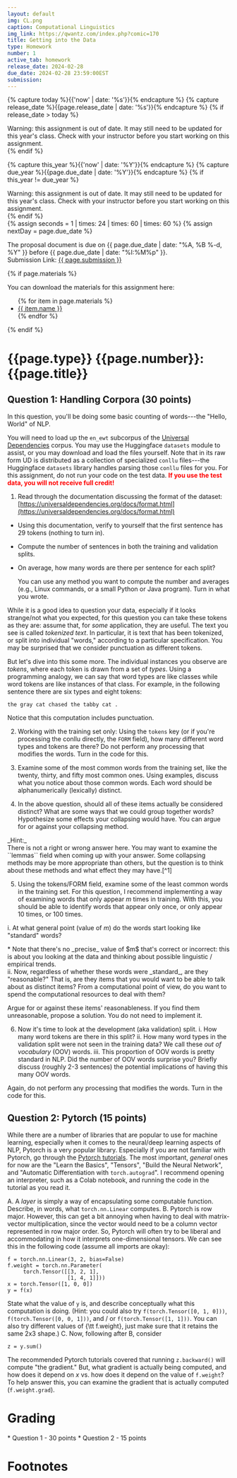 ```yaml
---
layout: default
img: CL.png
caption: Computational Linguistics
img_link: https://qwantz.com/index.php?comic=170 
title: Getting into the Data
type: Homework
number: 1
active_tab: homework
release_date: 2024-02-28
due_date: 2024-02-28 23:59:00EST
submission: 
---
```


<!-- Check whether the assignment is ready to release -->
{% capture today %}{{'now' | date: '%s'}}{% endcapture %}
{% capture release_date %}{{page.release_date | date: '%s'}}{% endcapture %}
{% if release_date > today %} 
<div class="alert alert-danger">
Warning: this assignment is out of date.  It may still need to be updated for this year's class.  Check with your instructor before you start working on this assignment.
</div>
{% endif %}
<!-- End of check whether the assignment is up to date -->


<!-- Check whether the assignment is up to date -->
{% capture this_year %}{{'now' | date: '%Y'}}{% endcapture %}
{% capture due_year %}{{page.due_date | date: '%Y'}}{% endcapture %}
{% if this_year != due_year %} 
<div class="alert alert-danger">
Warning: this assignment is out of date.  It may still need to be updated for this year's class.  Check with your instructor before you start working on this assignment.
</div>
{% endif %}
<!-- End of check whether the assignment is up to date -->


<div class="alert alert-info">
{% assign seconds = 1 | times: 24 | times: 60 | times: 60 %}
{% assign nextDay = page.due_date %}

The proposal document is due on {{ page.due_date | date: "%A, %B %-d, %Y" }} before {{ page.due_date | date: "%I:%M%p" }}.
<br>
Submission Link: <a href="{{page.submission}}">{{ page.submission }}</a>
</div>

{% if page.materials %}
<div class="alert alert-info">
You can download the materials for this assignment here:
<ul>
{% for item in page.materials %}
<li><a href="{{item.url}}">{{ item.name }}</a></li>
{% endfor %}
</ul>
</div>
{% endif %}


{{page.type}} {{page.number}}: {{page.title}}
=============================================================


## Question 1: Handling Corpora (30 points)
In this question, you'll be doing some basic counting of words---the "Hello, World" of NLP.


You will need to load up the ``en_ewt`` subcorpus of the [Universal Dependencies](https://universaldependencies.org/) corpus.
You may use the Huggingface ``datasets`` module to assist, or you may download and load the files yourself.
Note that in its raw form UD is distributed as a collection of specialized ``conllu`` files---the Huggingface ``datasets`` library handles parsing those ``conllu`` files for you.
For this assignment, do not run your code on the test data.
<span style="color:red"> **If you use the test data, you will not receive full credit!** </span>

1. Read through the documentation discussing the format of the dataset:  [https://universaldependencies.org/docs/format.html](https://universaldependencies.org/docs/format.html)
  
  * Using this documentation, verify to yourself that the first sentence has 29 tokens (nothing to turn in).
  * Compute the number of sentences in both the training and validation splits.
  * On average, how many words are there per sentence for each split?

	You can use any method you want to compute the number and averages (e.g., Linux commands, or a small Python or Java program). Turn in what you wrote. 


While it is a good idea to question your data, especially if it looks strange/not what you expected, for this question you can take these tokens as they are: assume that, for _some_ application, they are useful.
The text you see is called _tokenized text_.
In particular, it is text that has been tokenized, or split into individual "words," according to a particular specification.
You may be surprised that we consider punctuation as different tokens.


But let's dive into this some more.
The individual instances you observe are _tokens_, where each token is drawn from a set of _types_.
Using a programming analogy, we can say that word types are like classes while word tokens are like instances of that class.
For example, in the following sentence there are six types and eight tokens:

  ```
  the gray cat chased the tabby cat .
  ```


Notice that this computation includes punctuation.

2. Working with the training set only: Using the ``tokens`` key (or if you're processing the conllu directly, the ``FORM`` field), how many different word types and tokens are there?
  Do not perform any processing that modifies the words.
  Turn in the code for this.

3. Examine some of the most common words from the training set, like the twenty, thirty, and fifty most common ones.
  Using examples, discuss what you notice about those common words.
  Each word should be alphanumerically (lexically) distinct.

4. In the above question, should all of these items actually be considered distinct?
  What are some ways that we could group together words?
  Hypothesize some effects your collapsing would have.
  You can argue for or against your collapsing method.

<div class="alert alert-info">
  _Hint:_
  <br>
  There is not a right or wrong answer here.
  You may want to examine the ``lemmas`` field when coming up with your answer.
  Some collapsing methods may be more appropriate than others, but the question is to think about these methods and what effect they may have.[^1]
  </div>
  
 [^1]: Now, there are _simpler_ answers.   In particular, some collapsing methods can be accomplished with simple calls to standard string processing functions.   Others could be accomplished with some more advanced processing (e.g., see column 3).


5. Using the tokens/FORM field, examine some of the least common words in the training set.
  For this question, I recommend implementing a way of examining words that only appear $m$ times in training. With this, you should be able to identify words that appear only once, or only appear 10 times, or 100 times.
  
  i. At what general point (value of $m$) do the words start looking like "standard" words?
  <div class="alert alert-info">
   * Note that there's no _precise_ value of $m$ that's correct or incorrect: this is about you looking at the data and thinking about possible linguistic / empirical trends.
   </div>
  ii. Now, regardless of whether these words were _standard_, are they "reasonable?"
  That is, are they items that you would want to be able to talk about as distinct items?
  From a computational point of view, do you want to spend the computational resources to deal with them?

  Argue for or against these items' reasonableness.  If you find them unreasonable, propose a solution.   You do not need to implement it.



6. Now it's time to look at the development (aka validation) split.
  i.  How many word tokens are there in this split?
  ii.  How many word types in the validation split were not seen in the training data? We call these _out of vocabulary_ (OOV) words.
  iii. This proportion of OOV words is pretty standard in NLP. Did the number of OOV words surprise you? Briefly discuss (roughly 2-3 sentences) the potential implications of having this many OOV words.

  Again, do not perform any processing that modifies the words.
  Turn in the code for this.
  


## Question 2: Pytorch (15 points)
While there are a number of libraries that are popular to use for machine learning, especially when it comes to the neural/deep learning aspects of NLP, Pytorch is a very popular library.
Especially if you are not familiar with Pytorch, go through the [Pytorch tutorials](https://pytorch.org/tutorials/).
The most important, _general_ ones for now are the "Learn the Basics", "Tensors", "Build the Neural Network", and "Automatic Differentiation with ``torch.autograd``".
I recommend opening an interpreter, such as a Colab notebook, and running the code in the tutorial as you read it.


A. A _layer_ is simply a way of encapsulating some computable function. Describe, in words, what ``torch.nn.Linear`` computes.
B. Pytorch is row major. However, this can get a bit annoying when having to deal with matrix-vector multiplication, since the vector would need to be a column vector represented in row major order. So, Pytorch will often try to be liberal and accommodating in how it interprets one-dimensional tensors. We can see this in the following code (assume all imports are okay):
```
f = torch.nn.Linear(3, 2, bias=False)
f.weight = torch.nn.Parameter(
     torch.Tensor([[3, 2, 1], 
                   [1, 4, 1]]))
x = torch.Tensor([1, 0, 0])
y = f(x)
```
State what the value of ``y`` is, and describe conceptually what this computation is doing. (Hint: you could also try ``f(torch.Tensor([0, 1, 0]))``,  ``f(torch.Tensor([0, 0, 1]))``, and / or ``f(torch.Tensor([1, 1]))``. You can also try different values of {\tt f.weight}, just make sure that it retains the same 2x3 shape.)
C. Now, following after B, consider
```
z = y.sum()
```
The recommended Pytorch tutorials covered that running ``z.backward()`` will compute "the gradient." But, what gradient is actually being computed, and how does it depend on $x$ vs. how does it depend on the value of ``f.weight``? To help answer this, you can examine the gradient that is actually computed (``f.weight.grad``).








# Grading
<div class="alert alert-warning" markdown="1">
* Question 1 - 30 points
* Question 2 - 15 points
</div>

# Footnotes
